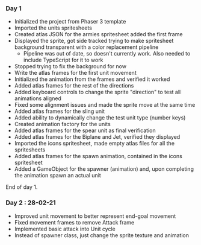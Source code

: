 ### Day 1
* Initialized the project from Phaser 3 template
* Imported the units spritesheets
* Created atlas JSON for the armies spritesheet added the first frame
* Displayed the sprite, got side tracked trying to make spritesheet background transparent with a color replacement pipeline
  * Pipeline was out of date, so doesn't currently work. Also needed to include TypeScript for it to work
* Stopped trying to fix the background for now
* Write the atlas frames for the first unit movement
* Initialized the animation from the frames and verified it worked
* Added atlas frames for the rest of the directions
* Added keyboard controls to change the sprite "direction" to test all animations aligned
* Fixed some alignment issues and made the sprite move at the same time
* Added atlas frames for the sling unit
* Added ability to dynamically change the test unit type (number keys)
* Created animation factory for the units
* Added atlas frames for the spear unit as final verification
* Added atlas frames for the Biplane and Jet, verified they displayed
* Imported the icons spritesheet, made empty atlas files for all the spritesheets
* Added atlas frames for the spawn animation, contained in the icons spritesheet
* Added a GameObject for the spawner (animation) and, upon completing the animation spawn an actual unit

End of day 1.

### Day 2 : 28-02-21
* Improved unit movement to better represent end-goal movement
* Fixed movement frames to remove Attack frame
* Implemented basic attack into Unit cycle
* Instead of spawner class, just change the sprite texture and animation

